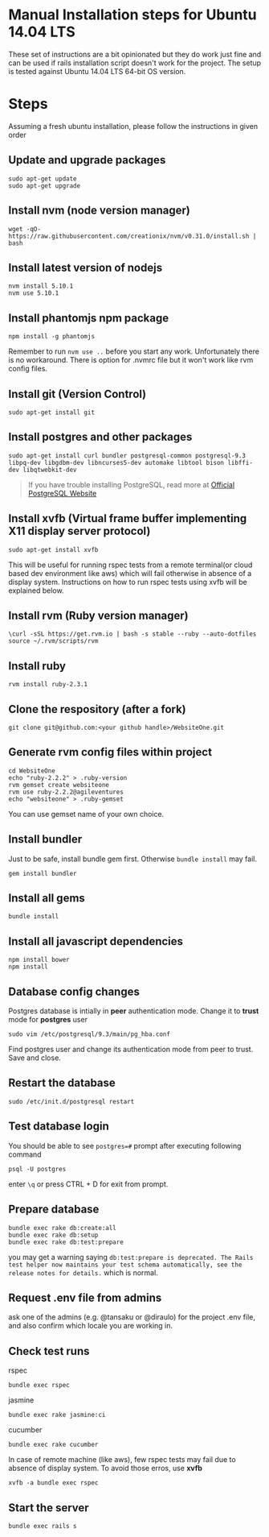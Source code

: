 Manual Installation steps for Ubuntu 14.04 LTS
==============================================

These set of instructions are a bit opinionated but they do work just fine and can be used if rails installation script doesn't work for the project. The setup is tested against Ubuntu 14.04 LTS 64-bit OS version.

# Steps
Assuming a fresh ubuntu installation, please follow the instructions in given order

## Update and upgrade packages
```
sudo apt-get update
sudo apt-get upgrade
```

## Install nvm (node version manager)
```
wget -qO- https://raw.githubusercontent.com/creationix/nvm/v0.31.0/install.sh | bash
```

## Install latest version of nodejs
```
nvm install 5.10.1
nvm use 5.10.1
```

## Install phantomjs npm package
```
npm install -g phantomjs
```

Remember to run `nvm use ..` before you start any work. Unfortunately there is no workaround. There is option for .nvmrc file but it  won't work like rvm config files.

## Install git (Version Control)
```
sudo apt-get install git
```

## Install postgres and other packages
```
sudo apt-get install curl bundler postgresql-common postgresql-9.3 libpq-dev libgdbm-dev libncurses5-dev automake libtool bison libffi-dev libqtwebkit-dev
```

> If you have trouble installing PostgreSQL, read more at [Official PostgreSQL Website](https://www.postgresql.org/download/linux/ubuntu/)

## Install xvfb (Virtual frame buffer implementing X11 display server protocol)
```
sudo apt-get install xvfb
```
This will be useful for running rspec tests from a remote terminal(or cloud based dev environment like aws) which will fail otherwise in absence of a display system. Instructions on how to run rspec tests using xvfb will be explained below.

## Install rvm (Ruby version manager)
```
\curl -sSL https://get.rvm.io | bash -s stable --ruby --auto-dotfiles
source ~/.rvm/scripts/rvm
```

## Install ruby
```
rvm install ruby-2.3.1
```

## Clone the respository (after a fork)
```
git clone git@github.com:<your github handle>/WebsiteOne.git
```

## Generate rvm config files within project
```
cd WebsiteOne
echo "ruby-2.2.2" > .ruby-version
rvm gemset create websiteone
rvm use ruby-2.2.2@agileventures
echo "websiteone" > .ruby-gemset
```

You can use gemset name of your own choice.


## Install bundler
Just to be safe, install bundle gem first. Otherwise `bundle install` may fail.
```
gem install bundler
```

## Install all gems
```
bundle install
```

## Install all javascript dependencies
```
npm install bower
npm install
```

## Database config changes
Postgres database is intially in **peer** authentication mode. Change it to **trust** mode for **postgres** user

```
sudo vim /etc/postgresql/9.3/main/pg_hba.conf
```

Find postgres user and change its authentication mode from peer to trust. Save and close.

## Restart the database
```
sudo /etc/init.d/postgresql restart
```

## Test database login
You should be able to see `postgres=#` prompt after executing following command
```
psql -U postgres
```
enter `\q` or press CTRL + D for exit from prompt.

## Prepare database
```
bundle exec rake db:create:all
bundle exec rake db:setup
bundle exec rake db:test:prepare
```

you may get a warning saying `db:test:prepare is deprecated. The Rails test helper now maintains your test schema automatically, see the release notes for details.` which is normal.


## Request .env file from admins
ask one of the admins (e.g. @tansaku or @diraulo) for the project .env file, and also confirm which locale you are working in.

## Check test runs
rspec
```
bundle exec rspec
```
jasmine
```
bundle exec rake jasmine:ci
```
cucumber
```
bundle exec rake cucumber
```

In case of remote machine (like aws), few rspec tests may fail due to absence of display system. To avoid those erros, use **xvfb**
```
xvfb -a bundle exec rspec
```


## Start the server
```
bundle exec rails s
```
